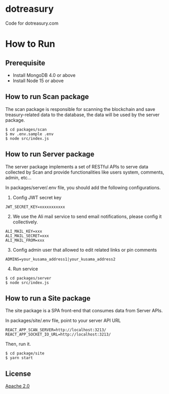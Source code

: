 # dotreasury

Code for dotreasury.com

# How to Run

## Prerequisite

- Install MongoDB 4.0 or above
- Install Node 15 or above

## How to run Scan package

The scan package is responsible for scanning the blockchain and save treasury-related data to the database, the data will be used by the server package.

```
$ cd packages/scan
$ mv .env.sample .env
$ node src/index.js
```

## How to run Server package

The server package implements a set of RESTful APIs to serve data collected by Scan and provide functionalities like users system, comments, admin, etc...

In packages/server/.env file, you should add the following configurations.

1. Config JWT secret key

```
JWT_SECRET_KEY=xxxxxxxxxxx
```

2. We use the Ali mail service to send email notifications, please config it collectively.

```
ALI_MAIL_KEY=xxx
ALI_MAIL_SECRET=xxx
ALI_MAIL_FROM=xxx
```

3. Config admin user that allowed to edit related links or pin comments

```
ADMINS=your_kusama_address1|your_kusama_address2
```

4. Run service

```
$ cd packages/server
$ node src/index.js
```

## How to run a Site package

The site package is a SPA front-end that consumes data from Server APIs.

In packages/site/.env file, point to your server API URL

```
REACT_APP_SCAN_SERVER=http://localhost:3213/
REACT_APP_SOCKET_IO_URL=http://localhost:3213/
```

Then, run it.

```
$ cd package/site
$ yarn start
```

## License

[Apache 2.0](LICENSE)
